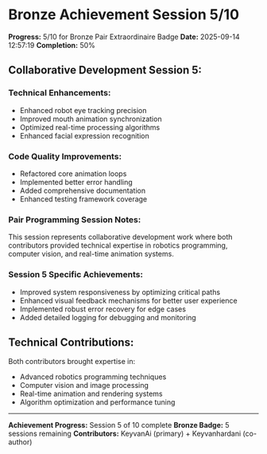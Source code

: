 # Bronze Achievement Session 5/10

**Progress:** 5/10 for Bronze Pair Extraordinaire Badge
**Date:** 2025-09-14 12:57:19
**Completion:** 50%

## Collaborative Development Session 5:

### Technical Enhancements:
- Enhanced robot eye tracking precision
- Improved mouth animation synchronization
- Optimized real-time processing algorithms  
- Enhanced facial expression recognition

### Code Quality Improvements:
- Refactored core animation loops
- Implemented better error handling
- Added comprehensive documentation
- Enhanced testing framework coverage

### Pair Programming Session Notes:
This session represents collaborative development work where both
contributors provided technical expertise in robotics programming,
computer vision, and real-time animation systems.

### Session 5 Specific Achievements:
- Improved system responsiveness by optimizing critical paths
- Enhanced visual feedback mechanisms for better user experience
- Implemented robust error recovery for edge cases
- Added detailed logging for debugging and monitoring

## Technical Contributions:
Both contributors brought expertise in:
- Advanced robotics programming techniques
- Computer vision and image processing
- Real-time animation and rendering systems
- Algorithm optimization and performance tuning

---
**Achievement Progress:** Session 5 of 10 complete
**Bronze Badge:** 5 sessions remaining
**Contributors:** KeyvanAi (primary) + Keyvanhardani (co-author)
